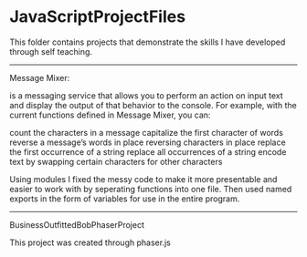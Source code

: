 # JavaScriptProjectFiles
 This folder contains projects that demonstrate the skills I have developed through self teaching.

----------------------------------------------------------------------------
Message Mixer:

is a messaging service that allows you to perform an action on input text and display the output of that behavior to the console. For example, with the current functions defined in Message Mixer, you can:

count the characters in a message
capitalize the first character of words
reverse a message’s words in place
reversing characters in place
replace the first occurrence of a string
replace all occurrences of a string
encode text by swapping certain characters for other characters


Using modules I fixed the messy code to make it more presentable and easier to work with by seperating functions into one file. Then used named exports in the form of variables for use in the entire program. 


----------------------------------------------------------------------------
BusinessOutfittedBobPhaserProject 

This project was created through phaser.js 


